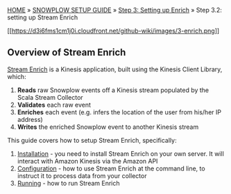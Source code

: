 <a name="top" />

[HOME](Home) » [SNOWPLOW SETUP GUIDE](Setting-up-Snowplow) » [Step 3: Setting up Enrich](Setting-up-enrich) » Step 3.2: setting up Stream Enrich

[[https://d3i6fms1cm1j0i.cloudfront.net/github-wiki/images/3-enrich.png]] 

## Overview of Stream Enrich

[Stream Enrich][stream-enrich] is a Kinesis application, built using the Kinesis Client Library, which:

1. **Reads** raw Snowplow events off a Kinesis stream populated by the Scala Stream Collector
2. **Validates** each raw event
2. **Enriches** each event (e.g. infers the location of the user from his/her IP address)
3. **Writes** the enriched Snowplow event to another Kinesis stream

This guide covers how to setup Stream Enrich, specifically:

1. [Installation](Install-Stream-Enrich) - you need to install Stream Enrich on your own server. It will interact with Amazon Kinesis via the Amazon API
2. [Configuration](Configure-Stream-Enrich) - how to use Stream Enrich at the command line, to instruct it to process data from your collector
3. [Running](Run-Stream-Enrich) - how to run Stream Enrich

[stream-enrich]: https://github.com/snowplow/snowplow/tree/master/3-enrich/stream-enrich
